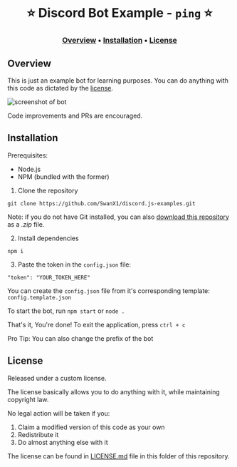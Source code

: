 <h1 align="center">
	⭐️ Discord Bot Example - <code>ping</code> ⭐️ 
</h1>

<h3 align="center">
  <a href="#overview">Overview</a>
  •
  <a href="#installation">Installation</a>
  •
  <a href="#license">License</a>
</h3>

## Overview

This is just an example bot for learning purposes. You can do anything with this code as dictated by the [license](#license).

![screenshot of bot](https://i.imgur.com/bu0wpzx.png)

Code improvements and PRs are encouraged.

## Installation

Prerequisites:
 - Node.js
 - NPM (bundled with the former)

 1. Clone the repository
  
  ```
  git clone https://github.com/SwanX1/discord.js-examples.git
  ```

  Note: if you do not have Git installed, you can also [download this repository](https://github.com/SwanX1/discord.js-examples/archive/master.zip) as a *.zip* file.

 2. Install dependencies
  ```
  npm i
  ```


 3. Paste the token in the `config.json` file:
  ```
  "token": "YOUR_TOKEN_HERE"
  ```

  You can create the `config.json` file from it's corresponding template: `config.template.json`

To start the bot, run `npm start` or `node .`

That's it, You're done!
To exit the application, press `ctrl + c`

Pro Tip: You can also change the prefix of the bot

## License

Released under a custom license.

The license basically allows you to do anything with it, while maintaining copyright law.

No legal action will be taken if you:
 1. Claim a modified version of this code as your own
 2. Redistribute it
 3. Do almost anything else with it

The license can be found in [LICENSE.md](LICENSE.md) file in this folder of this repository.
